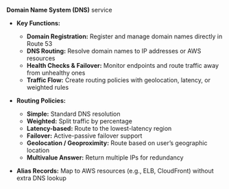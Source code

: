 **Domain Name System (DNS)** service

- **Key Functions:**
	- **Domain Registration:** Register and manage domain names directly in Route 53
	- **DNS Routing:** Resolve domain names to IP addresses or AWS resources
	- **Health Checks & Failover:** Monitor endpoints and route traffic away from unhealthy ones
	- **Traffic Flow:** Create routing policies with geolocation, latency, or weighted rules

- **Routing Policies:**
	- **Simple:** Standard DNS resolution
	- **Weighted:** Split traffic by percentage
	- **Latency-based:** Route to the lowest-latency region
	- **Failover:** Active-passive failover support
	- **Geolocation / Geoproximity:** Route based on user’s geographic location
	- **Multivalue Answer:** Return multiple IPs for redundancy

- **Alias Records:** Map to AWS resources (e.g., ELB, CloudFront) without extra DNS lookup